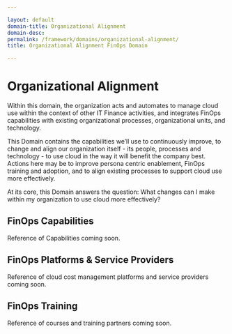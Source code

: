 ```yaml
---

layout: default
domain-title: Organizational Alignment
domain-desc:
permalink: /framework/domains/organizational-alignment/
title: Organizational Alignment FinOps Domain

---
```


# Organizational Alignment

Within this domain, the organization acts and automates to manage cloud use within the context of other IT Finance activities, and integrates FinOps capabilities with existing organizational processes, organizational units, and technology.

This Domain contains the capabilities we’ll use to continuously improve, to change and align our organization itself - its people, processes and technology - to use cloud in the way it will benefit the company best. Actions here may be to improve  persona centric enablement, FinOps training and adoption, and to align existing processes to support cloud use more effectively.

At its core, this Domain answers the question: What changes can I make within my organization to use cloud more effectively?

## FinOps Capabilities

Reference of Capabilities coming soon.

## FinOps Platforms & Service Providers

Reference of cloud cost management platforms and service providers coming soon.

## FinOps Training

Reference of courses and training partners coming soon.